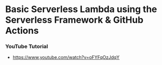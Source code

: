 # Basic Serverless Lambda using the Serverless Framework & GitHub Actions

### YouTube Tutorial
* https://www.youtube.com/watch?v=oFYFqOzJdqY

